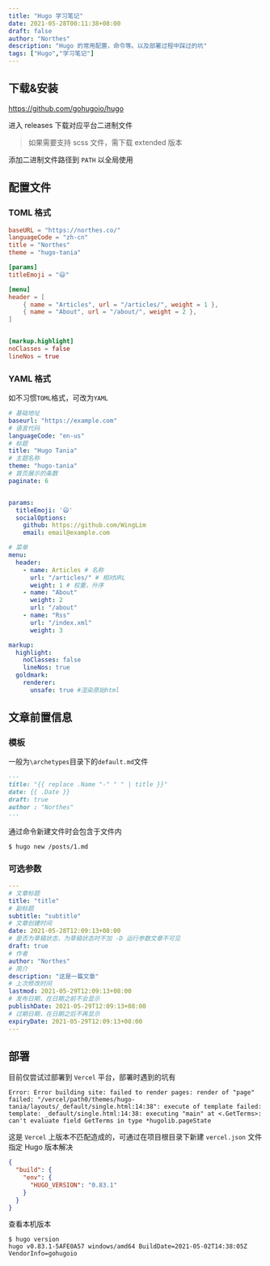```yaml
---
title: "Hugo 学习笔记"
date: 2021-05-28T00:11:38+08:00
draft: false
author: "Northes"
description: "Hugo 的常用配置，命令等。以及部署过程中踩过的坑"
tags: ["Hugo","学习笔记"]
---
```


## 下载&安装

https://github.com/gohugoio/hugo

进入 releases 下载对应平台二进制文件

> 如果需要支持 scss 文件，需下载  extended 版本

添加二进制文件路径到 `PATH` 以全局使用



## 配置文件

### TOML 格式

```toml
baseURL = "https://northes.co/"
languageCode = "zh-cn"
title = "Northes"
theme = "hugo-tania"

[params]
titleEmoji = "😃"

[menu]
header = [
    { name = "Articles", url = "/articles/", weight = 1 },
    { name = "About", url = "/about/", weight = 2 },
]


[markup.highlight]
noClasses = false
lineNos = true
```

### YAML 格式

如不习惯`TOML`格式，可改为`YAML`

```yaml
# 基础地址
baseurl: "https://example.com" 
# 语言代码
languageCode: "en-us"
# 标题
title: "Hugo Tania"
# 主题名称
theme: "hugo-tania"
# 首页展示的条数
paginate: 6


params:
  titleEmoji: '😃'
  socialOptions:
    github: https://github.com/WingLim
    email: email@example.com

# 菜单
menu:
  header:
    - name: Articles # 名称
      url: "/articles/" # 相对URL
      weight: 1 # 权重，升序
    - name: "About"
      weight: 2
      url: "/about"
    - name: "Rss"
      url: "/index.xml"
      weight: 3

markup:
  highlight:
    noClasses: false
    lineNos: true
  goldmark:
    renderer:
      unsafe: true #渲染原始html
```



## 文章前置信息
### 模板

一般为`\archetypes`目录下的`default.md`文件

```markdown
---
title: "{{ replace .Name "-" " " | title }}"
date: {{ .Date }}
draft: true
author : "Northes"
---
```

通过命令新建文件时会包含于文件内

```shell
$ hugo new /posts/1.md
```

### 可选参数

```yaml
---
# 文章标题
title: "title"
# 副标题
subtitle: "subtitle"
# 文章创建时间
date: 2021-05-28T12:09:13+08:00
# 是否为草稿状态，为草稿状态时不加 -D 运行参数文章不可见
draft: true
# 作者
author: "Northes"
# 简介
description: "这是一篇文章"
# 上次修改时间
lastmod: 2021-05-29T12:09:13+08:00
# 发布日期，在日期之前不会显示
publishDate: 2021-05-29T12:09:13+08:00
# 过期日期，在日期之后不再显示
expiryDate: 2021-05-29T12:09:13+08:00
---
```







## 部署

目前仅尝试过部署到 `Vercel` 平台，部署时遇到的坑有

```
Error: Error building site: failed to render pages: render of "page" failed: "/vercel/path0/themes/hugo-tania/layouts/_default/single.html:14:38": execute of template failed: template: _default/single.html:14:38: executing "main" at <.GetTerms>: can't evaluate field GetTerms in type *hugolib.pageState
```

这是 `Vercel` 上版本不匹配造成的，可通过在项目根目录下新建 `vercel.json` 文件指定 Hugo 版本解决

```json
{
  "build": {
    "env": {
      "HUGO_VERSION": "0.83.1"
    }
  }
}
```

查看本机版本

```shell
$ hugo version
hugo v0.83.1-5AFE0A57 windows/amd64 BuildDate=2021-05-02T14:38:05Z VendorInfo=gohugoio
```

